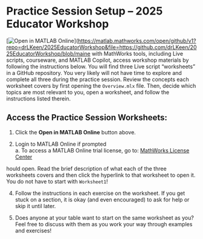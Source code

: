 # Practice Session Setup – 2025 Educator Workshop

[![Open in MATLAB Online](https://www.mathworks.com/images/responsive/global/open-in-matlab-online.svg)](https://matlab.mathworks.com/open/github/v1?repo=drLKeen/2025EducatorWorkshop&file=https://github.com/drLKeen/2025EducatorWorkshop/blob/maine with MathWorks tools, including Live scripts, courseware, and MATLAB Copilot, access workshop materials by following the instructions below. You will find three Live script “worksheets” in a GitHub repository. You very likely will not have time to explore and complete all three during the practice session. Review the concepts each worksheet covers by first opening the `Overview.mlx` file. Then, decide which topics are most relevant to you, open a worksheet, and follow the instructions listed therein.

## Access the Practice Session Worksheets:

1. Click the **Open in MATLAB Online** button above.

2. Login to MATLAB Online if prompted  
   a. To access a MATLAB Online trial license, go to: [MathWorks License Center](https://www.mathworks.com/licensecenter/classroom/4962050/)

hould open. Read the brief description of what each of the three worksheets covers and then click the hyperlink to that worksheet to open it. You do not have to start with `Worksheet1`!

4. Follow the instructions in each exercise on the worksheet. If you get stuck on a section, it is okay (and even encouraged) to ask for help or skip it until later.

5. Does anyone at your table want to start on the same worksheet as you? Feel free to discuss with them as you work your way through examples and exercises!
